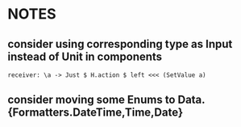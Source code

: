 # NOTES

## consider using corresponding type as Input instead of Unit in components
```
receiver: \a -> Just $ H.action $ left <<< (SetValue a)
```

## consider moving some Enums to  Data.{Formatters.DateTime,Time,Date}
